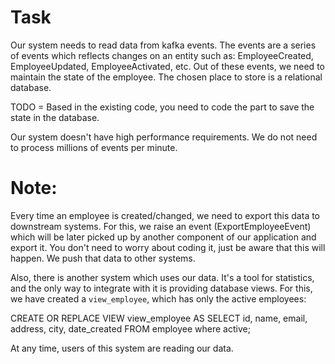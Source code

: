 # Task

Our system needs to read data from kafka events. The events are a series of events which reflects changes on an entity
such as: EmployeeCreated, EmployeeUpdated, EmployeeActivated, etc. Out of these events, we need to maintain the state
of the employee. The chosen place to store is a relational database.


TODO = Based in the existing code, you need to code the part to save the state in the database.

Our system doesn't have high performance requirements. We do not need to process millions of events per minute.

# Note:
Every time an employee is created/changed, we need to export this data to downstream systems.
For this, we raise an event (ExportEmployeeEvent) which will be later picked up by another component of our application and export it.
You don't need to worry about coding it, just be aware that this will happen. We push that data to other systems.


Also, there is another system which uses our data. It's a tool for statistics, and the only way to integrate with it
is providing database views. For this, we have created a `view_employee`, which has only the active employees:

CREATE OR REPLACE VIEW view_employee AS
    SELECT id, name, email, address, city, date_created
    FROM employee
    where active;

At any time, users of this system are reading our data.

